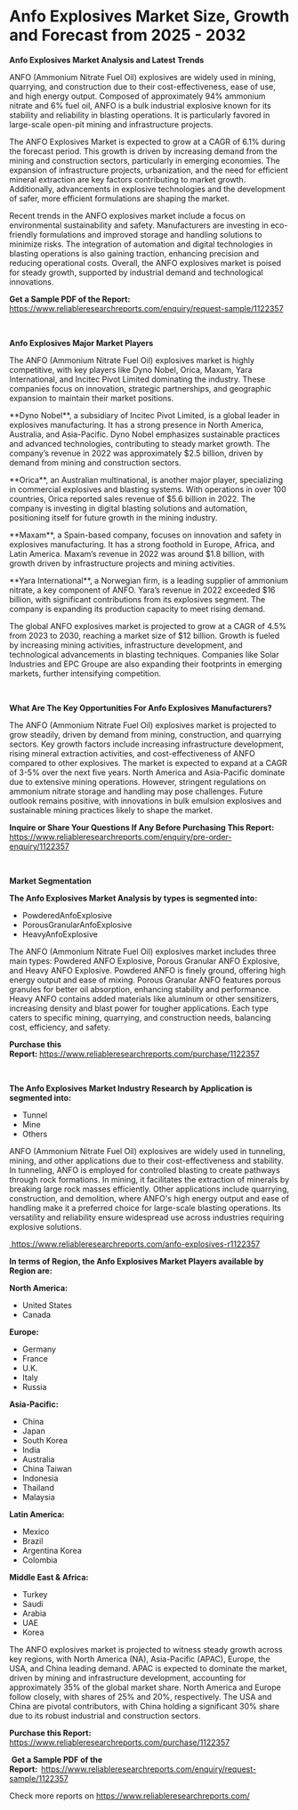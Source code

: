 <p><h1>Anfo Explosives Market Size, Growth and Forecast from 2025 - 2032</h1></p><p><strong>Anfo Explosives Market Analysis and Latest Trends</strong></p>
<p><p>ANFO (Ammonium Nitrate Fuel Oil) explosives are widely used in mining, quarrying, and construction due to their cost-effectiveness, ease of use, and high energy output. Composed of approximately 94% ammonium nitrate and 6% fuel oil, ANFO is a bulk industrial explosive known for its stability and reliability in blasting operations. It is particularly favored in large-scale open-pit mining and infrastructure projects.</p><p>The ANFO Explosives Market is expected to grow at a CAGR of 6.1% during the forecast period. This growth is driven by increasing demand from the mining and construction sectors, particularly in emerging economies. The expansion of infrastructure projects, urbanization, and the need for efficient mineral extraction are key factors contributing to market growth. Additionally, advancements in explosive technologies and the development of safer, more efficient formulations are shaping the market.</p><p>Recent trends in the ANFO explosives market include a focus on environmental sustainability and safety. Manufacturers are investing in eco-friendly formulations and improved storage and handling solutions to minimize risks. The integration of automation and digital technologies in blasting operations is also gaining traction, enhancing precision and reducing operational costs. Overall, the ANFO explosives market is poised for steady growth, supported by industrial demand and technological innovations.</p></p>
<p><strong>Get a Sample PDF of the Report:&nbsp;</strong> <a href="https://www.reliableresearchreports.com/enquiry/request-sample/1122357?utm_campaign=2123&utm_medium=2&utm_source=Github&utm_content=ia&utm_term=25012025&utm_id=anfo-explosives">https://www.reliableresearchreports.com/enquiry/request-sample/1122357</a></p>
<p>&nbsp;</p>
<p><strong>Anfo Explosives Major Market Players</strong></p>
<p><p>The ANFO (Ammonium Nitrate Fuel Oil) explosives market is highly competitive, with key players like Dyno Nobel, Orica, Maxam, Yara International, and Incitec Pivot Limited dominating the industry. These companies focus on innovation, strategic partnerships, and geographic expansion to maintain their market positions.</p><p>**Dyno Nobel**, a subsidiary of Incitec Pivot Limited, is a global leader in explosives manufacturing. It has a strong presence in North America, Australia, and Asia-Pacific. Dyno Nobel emphasizes sustainable practices and advanced technologies, contributing to steady market growth. The company’s revenue in 2022 was approximately $2.5 billion, driven by demand from mining and construction sectors.</p><p>**Orica**, an Australian multinational, is another major player, specializing in commercial explosives and blasting systems. With operations in over 100 countries, Orica reported sales revenue of $5.6 billion in 2022. The company is investing in digital blasting solutions and automation, positioning itself for future growth in the mining industry.</p><p>**Maxam**, a Spain-based company, focuses on innovation and safety in explosives manufacturing. It has a strong foothold in Europe, Africa, and Latin America. Maxam’s revenue in 2022 was around $1.8 billion, with growth driven by infrastructure projects and mining activities.</p><p>**Yara International**, a Norwegian firm, is a leading supplier of ammonium nitrate, a key component of ANFO. Yara’s revenue in 2022 exceeded $16 billion, with significant contributions from its explosives segment. The company is expanding its production capacity to meet rising demand.</p><p>The global ANFO explosives market is projected to grow at a CAGR of 4.5% from 2023 to 2030, reaching a market size of $12 billion. Growth is fueled by increasing mining activities, infrastructure development, and technological advancements in blasting techniques. Companies like Solar Industries and EPC Groupe are also expanding their footprints in emerging markets, further intensifying competition.</p></p>
<p>&nbsp;</p>
<p><strong>What Are The Key Opportunities For Anfo Explosives Manufacturers?</strong></p>
<p><p>The ANFO (Ammonium Nitrate Fuel Oil) explosives market is projected to grow steadily, driven by demand from mining, construction, and quarrying sectors. Key growth factors include increasing infrastructure development, rising mineral extraction activities, and cost-effectiveness of ANFO compared to other explosives. The market is expected to expand at a CAGR of 3-5% over the next five years. North America and Asia-Pacific dominate due to extensive mining operations. However, stringent regulations on ammonium nitrate storage and handling may pose challenges. Future outlook remains positive, with innovations in bulk emulsion explosives and sustainable mining practices likely to shape the market.</p></p>
<p><strong>Inquire or Share Your Questions If Any Before Purchasing This Report:</strong> <a href="https://www.reliableresearchreports.com/enquiry/pre-order-enquiry/1122357?utm_campaign=2123&utm_medium=2&utm_source=Github&utm_content=ia&utm_term=25012025&utm_id=anfo-explosives">https://www.reliableresearchreports.com/enquiry/pre-order-enquiry/1122357</a></p>
<p>&nbsp;</p>
<p><strong>Market Segmentation</strong></p>
<p><strong>The Anfo Explosives Market Analysis by types is segmented into:</strong></p>
<p><ul><li>PowderedAnfoExplosive</li><li>PorousGranularAnfoExplosive</li><li>HeavyAnfoExplosive</li></ul></p>
<p><p>The ANFO (Ammonium Nitrate Fuel Oil) explosives market includes three main types: Powdered ANFO Explosive, Porous Granular ANFO Explosive, and Heavy ANFO Explosive. Powdered ANFO is finely ground, offering high energy output and ease of mixing. Porous Granular ANFO features porous granules for better oil absorption, enhancing stability and performance. Heavy ANFO contains added materials like aluminum or other sensitizers, increasing density and blast power for tougher applications. Each type caters to specific mining, quarrying, and construction needs, balancing cost, efficiency, and safety.</p></p>
<p><strong>Purchase this Report:&nbsp;</strong><a href="https://www.reliableresearchreports.com/purchase/1122357?utm_campaign=2123&utm_medium=2&utm_source=Github&utm_content=ia&utm_term=25012025&utm_id=anfo-explosives">https://www.reliableresearchreports.com/purchase/1122357</a></p>
<p>&nbsp;</p>
<p><strong>The Anfo Explosives Market Industry Research by Application is segmented into:</strong></p>
<p><ul><li>Tunnel</li><li>Mine</li><li>Others</li></ul></p>
<p><p>ANFO (Ammonium Nitrate Fuel Oil) explosives are widely used in tunneling, mining, and other applications due to their cost-effectiveness and stability. In tunneling, ANFO is employed for controlled blasting to create pathways through rock formations. In mining, it facilitates the extraction of minerals by breaking large rock masses efficiently. Other applications include quarrying, construction, and demolition, where ANFO's high energy output and ease of handling make it a preferred choice for large-scale blasting operations. Its versatility and reliability ensure widespread use across industries requiring explosive solutions.</p></p>
<p><a href="https://www.reliableresearchreports.com/anfo-explosives-r1122357?utm_campaign=2123&utm_medium=2&utm_source=Github&utm_content=ia&utm_term=25012025&utm_id=anfo-explosives">&nbsp;https://www.reliableresearchreports.com/anfo-explosives-r1122357</a></p>
<p><strong>In terms of Region, the Anfo Explosives Market Players available by Region are:</strong></p>
<p>
    <p> <strong> North America: </strong>
        <ul>
            <li>United States</li>
            <li>Canada</li>
        </ul>
        </p> 
    <p> <strong> Europe: </strong>
        <ul>
            <li>Germany</li>
            <li>France</li>
            <li>U.K.</li>
            <li>Italy</li>
            <li>Russia</li>
        </ul>
        </p> 
    <p> <strong> Asia-Pacific: </strong>
        <ul>
            <li>China</li>
            <li>Japan</li>
            <li>South Korea</li>
            <li>India</li>
            <li>Australia</li>
            <li>China Taiwan</li>
            <li>Indonesia</li>
            <li>Thailand</li>
            <li>Malaysia</li>
        </ul>
        </p> 
    <p> <strong> Latin America: </strong>
        <ul>
            <li>Mexico</li>
            <li>Brazil</li>
            <li>Argentina Korea</li>
            <li>Colombia</li>
        </ul>
        </p> 
    <p> <strong> Middle East & Africa: </strong>
        <ul>
            <li>Turkey</li>
            <li>Saudi</li>
            <li>Arabia</li>
            <li>UAE</li>
            <li>Korea</li>
        </ul>
    </p>
    </p>
<p><p>The ANFO explosives market is projected to witness steady growth across key regions, with North America (NA), Asia-Pacific (APAC), Europe, the USA, and China leading demand. APAC is expected to dominate the market, driven by mining and infrastructure development, accounting for approximately 35% of the global market share. North America and Europe follow closely, with shares of 25% and 20%, respectively. The USA and China are pivotal contributors, with China holding a significant 30% share due to its robust industrial and construction sectors.</p></p>
<p><strong>Purchase this Report: </strong><a href="https://www.reliableresearchreports.com/purchase/1122357?utm_campaign=2123&utm_medium=2&utm_source=Github&utm_content=ia&utm_term=25012025&utm_id=anfo-explosives">https://www.reliableresearchreports.com/purchase/1122357</a></p>
<p>&nbsp;<strong>Get a Sample PDF of the Report:&nbsp;&nbsp;</strong><a href="https://www.reliableresearchreports.com/enquiry/request-sample/1122357?utm_campaign=2123&utm_medium=2&utm_source=Github&utm_content=ia&utm_term=25012025&utm_id=anfo-explosives">https://www.reliableresearchreports.com/enquiry/request-sample/1122357</a></p>
<p><strong></strong></p>
<p>Check more reports on <a href="https://www.reliableresearchreports.com/?utm_campaign=2123&utm_medium=2&utm_source=Github&utm_content=ia&utm_term=25012025&utm_id=anfo-explosives">https://www.reliableresearchreports.com/</a></p>